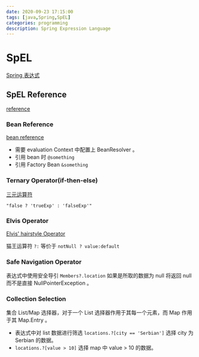 ```yaml
---
date: 2020-09-23 17:15:00
tags: [java,Spring,SpEL]
categories: programming
description: Spring Expression Language
---
```


# SpEL

[Spring 表达式](https://docs.spring.io/spring/docs/5.2.9.RELEASE/spring-framework-reference/core.html#expressions-beandef)

## SpEL Reference

[reference](https://docs.spring.io/spring/docs/5.2.9.RELEASE/spring-framework-reference/core.html#expressions-operator-safe-navigation)

### Bean Reference

[bean reference](https://docs.spring.io/spring/docs/5.2.9.RELEASE/spring-framework-reference/core.html#expressions-ref-variables)

- 需要 evaluation Context 中配置上 BeanResolver 。
- 引用 bean 时 `@something`
- 引用 Factory Bean `&something`

### Ternary Operator(if-then-else)

[三元运算符](https://docs.spring.io/spring/docs/5.2.9.RELEASE/spring-framework-reference/core.html#expressions-ref-variables)

`"false ? 'trueExp' : 'falseExp'"`

### Elvis Operator

[Elvis' hairstyle Operator](https://docs.spring.io/spring/docs/5.2.9.RELEASE/spring-framework-reference/core.html#expressions-operator-elvis)

猫王运算符 `?:` 等价于 `notNull ? value:default`

### Safe Navigation Operator

表达式中使用安全导引 `Members?.location` 如果是所取的数据为 null 将返回 null 而不是直接 NullPointerException 。

### Collection Selection

集合 List/Map 选择器，对于一个 List 选择器作用于其每一个元素，而 Map 作用于其 Map.Entry 。

- 表达式中对 list 数据进行筛选 `locations.?[city == 'Serbian']` 选择 city 为 Serbian 的数据。
- `locations.?[value > 10]` 选择 map 中 value > 10 的数据。
